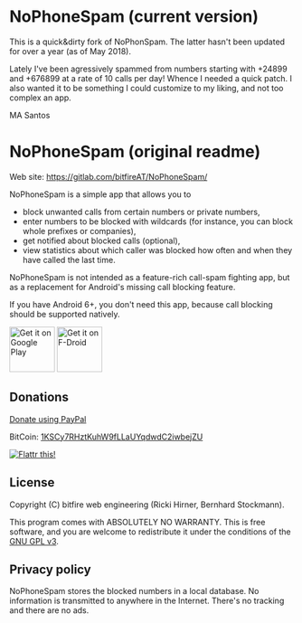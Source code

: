# NoPhoneSpam (current version)
This is a quick&dirty fork of NoPhonSpam. The latter hasn't been updated for over a year (as of May 2018).

Lately I've been agressively spammed from numbers starting with +24899 and +676899 at a rate of 10 calls per day!
Whence I needed a quick patch. I also wanted it to be something I could customize to my liking, and not too complex
an app.

MA Santos
 
# NoPhoneSpam (original readme)

Web site: https://gitlab.com/bitfireAT/NoPhoneSpam/

NoPhoneSpam is a simple app that allows you to

* block unwanted calls from certain numbers or private numbers,
* enter numbers to be blocked with wildcards (for instance, you can block whole prefixes or companies),
* get notified about blocked calls (optional),
* view statistics about which caller was blocked how often and when they have called the last time.

NoPhoneSpam is not intended as a feature-rich call-spam fighting app,
but as a replacement for Android's missing call blocking feature.

If you have Android 6+, you don't need this app, because call blocking
should be supported natively.

[<img src="https://play.google.com/intl/en_us/badges/images/generic/en_badge_web_generic.png"
      alt="Get it on Google Play"
      height="80">](https://play.google.com/store/apps/details?id=at.bitfire.nophonespam) [<img src="https://f-droid.org/badge/get-it-on.png"
      alt="Get it on F-Droid"
      height="80">](https://f-droid.org/app/at.bitfire.nophonespam)


## Donations

[Donate using PayPal](https://www.paypal.com/cgi-bin/webscr?cmd=_donations&business=ZT8F5NRCBDB2C&lc=AT&item_name=NoPhoneSpam&no_shipping=1&currency_code=EUR)

BitCoin: [1KSCy7RHztKuhW9fLLaUYqdwdC2iwbejZU](bitcoin:1KSCy7RHztKuhW9fLLaUYqdwdC2iwbejZU)

[![Flattr this!](https://api.flattr.com/button/flattr-badge-large.png)](https://flattr.com/submit/auto?user_id=bitfire&url=https://gitlab.com/bitfireAT/NoPhoneSpam/&title=NoPhoneSpam&category=software)


## License 

Copyright (C) bitfire web engineering (Ricki Hirner, Bernhard Stockmann).

This program comes with ABSOLUTELY NO WARRANTY. This is free software, and you are welcome
to redistribute it under the conditions of the [GNU GPL v3](LICENSE).


## Privacy policy

NoPhoneSpam stores the blocked numbers in a local database. No information
is transmitted to anywhere in the Internet. There's no tracking and there are no ads.

